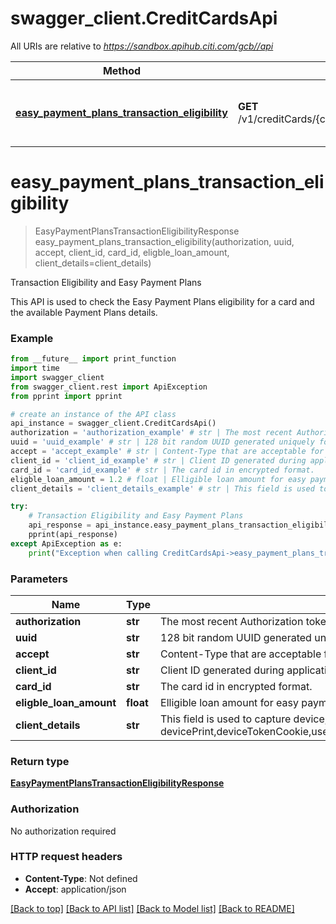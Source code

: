 # swagger_client.CreditCardsApi

All URIs are relative to *https://sandbox.apihub.citi.com/gcb//api*

Method | HTTP request | Description
------------- | ------------- | -------------
[**easy_payment_plans_transaction_eligibility**](CreditCardsApi.md#easy_payment_plans_transaction_eligibility) | **GET** /v1/creditCards/{cardId}/transactions/eligibility/easyPaymentPlan | Transaction Eligibility and Easy Payment Plans

# **easy_payment_plans_transaction_eligibility**
> EasyPaymentPlansTransactionEligibilityResponse easy_payment_plans_transaction_eligibility(authorization, uuid, accept, client_id, card_id, eligble_loan_amount, client_details=client_details)

Transaction Eligibility and Easy Payment Plans

This API is used to check the Easy Payment Plans eligibility for a card and the available Payment Plans details.

### Example
```python
from __future__ import print_function
import time
import swagger_client
from swagger_client.rest import ApiException
from pprint import pprint

# create an instance of the API class
api_instance = swagger_client.CreditCardsApi()
authorization = 'authorization_example' # str | The most recent Authorization token. This will have the format Bearer + {space} + {accessToken}. Example: Bearer KGNsaWVudF9pZDpjbGllbnRfc2VjcmV0KQ==.
uuid = 'uuid_example' # str | 128 bit random UUID generated uniquely for every request.
accept = 'accept_example' # str | Content-Type that are acceptable for the response.
client_id = 'client_id_example' # str | Client ID generated during application registration.
card_id = 'card_id_example' # str | The card id in encrypted format.
eligble_loan_amount = 1.2 # float | Elligible loan amount for easy payment plan booking..
client_details = 'client_details_example' # str | This field is used to capture device,browser and network information. Refer the developer portal for more information.These are the fields which will be passed as part of the header devicePrint,deviceTokenCookie,userIpAddress,userAgent,hardwareId,simId,deviceModel,deviceName,deviceOsName,deviceOsVersion,multitaskingSupportFlag,languageSupport,wifiMacAddress,cellTowerId,locationAreaCode,rsaApplicationKey,wapClientId,mobileCarrierCode,mobileCountryCode,osId,geoLongitude,geoLatitude,geoHorizontalAccuracy,geoAltitude,geoAltitudeAccuracy,geoSpeed,geoTimestamp,geoStatus,basicServiceSetId,signalStrength,wifiChannel,serviceSetId (optional)

try:
    # Transaction Eligibility and Easy Payment Plans
    api_response = api_instance.easy_payment_plans_transaction_eligibility(authorization, uuid, accept, client_id, card_id, eligble_loan_amount, client_details=client_details)
    pprint(api_response)
except ApiException as e:
    print("Exception when calling CreditCardsApi->easy_payment_plans_transaction_eligibility: %s\n" % e)
```

### Parameters

Name | Type | Description  | Notes
------------- | ------------- | ------------- | -------------
 **authorization** | **str**| The most recent Authorization token. This will have the format Bearer + {space} + {accessToken}. Example: Bearer KGNsaWVudF9pZDpjbGllbnRfc2VjcmV0KQ&#x3D;&#x3D;. | 
 **uuid** | **str**| 128 bit random UUID generated uniquely for every request. | 
 **accept** | **str**| Content-Type that are acceptable for the response. | 
 **client_id** | **str**| Client ID generated during application registration. | 
 **card_id** | **str**| The card id in encrypted format. | 
 **eligble_loan_amount** | **float**| Elligible loan amount for easy payment plan booking.. | 
 **client_details** | **str**| This field is used to capture device,browser and network information. Refer the developer portal for more information.These are the fields which will be passed as part of the header devicePrint,deviceTokenCookie,userIpAddress,userAgent,hardwareId,simId,deviceModel,deviceName,deviceOsName,deviceOsVersion,multitaskingSupportFlag,languageSupport,wifiMacAddress,cellTowerId,locationAreaCode,rsaApplicationKey,wapClientId,mobileCarrierCode,mobileCountryCode,osId,geoLongitude,geoLatitude,geoHorizontalAccuracy,geoAltitude,geoAltitudeAccuracy,geoSpeed,geoTimestamp,geoStatus,basicServiceSetId,signalStrength,wifiChannel,serviceSetId | [optional] 

### Return type

[**EasyPaymentPlansTransactionEligibilityResponse**](EasyPaymentPlansTransactionEligibilityResponse.md)

### Authorization

No authorization required

### HTTP request headers

 - **Content-Type**: Not defined
 - **Accept**: application/json

[[Back to top]](#) [[Back to API list]](../README.md#documentation-for-api-endpoints) [[Back to Model list]](../README.md#documentation-for-models) [[Back to README]](../README.md)


